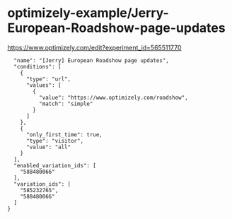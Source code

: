 optimizely-example/Jerry-European-Roadshow-page-updates
======================================================

https://www.optimizely.com/edit?experiment_id=565511770

```json{
  "name": "[Jerry] European Roadshow page updates",
  "conditions": [
    {
      "type": "url",
      "values": [
        {
          "value": "https://www.optimizely.com/roadshow",
          "match": "simple"
        }
      ]
    },
    {
      "only_first_time": true,
      "type": "visitor",
      "value": "all"
    }
  ],
  "enabled_variation_ids": [
    "588480066"
  ],
  "variation_ids": [
    "585232765",
    "588480066"
  ]
}
```